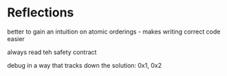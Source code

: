 # Reflections

better to gain an intuition on atomic orderings
    - makes writing correct code easier

always read teh safety contract

debug in a way that tracks down the solution: 0x1, 0x2
